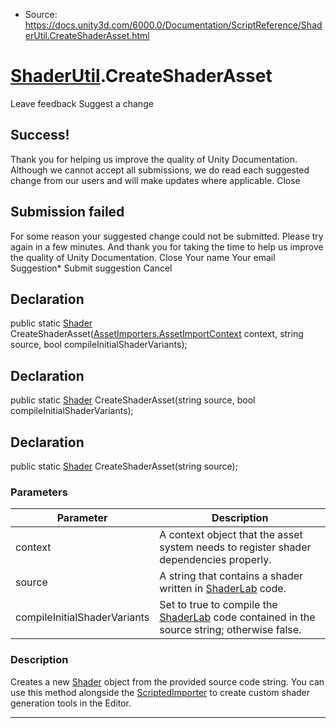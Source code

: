 * Source: https://docs.unity3d.com/6000.0/Documentation/ScriptReference/ShaderUtil.CreateShaderAsset.html

#  [ShaderUtil](https://docs.unity3d.com/6000.0/Documentation/ScriptReference/ShaderUtil.html).CreateShaderAsset
Leave feedback
Suggest a change
## Success!
Thank you for helping us improve the quality of Unity Documentation. Although we cannot accept all submissions, we do read each suggested change from our users and will make updates where applicable.
Close
## Submission failed
For some reason your suggested change could not be submitted. Please <a>try again</a> in a few minutes. And thank you for taking the time to help us improve the quality of Unity Documentation.
Close
Your name Your email Suggestion* Submit suggestion
Cancel
## Declaration
public static [Shader](https://docs.unity3d.com/6000.0/Documentation/ScriptReference/Shader.html) CreateShaderAsset([AssetImporters.AssetImportContext](https://docs.unity3d.com/6000.0/Documentation/ScriptReference/AssetImporters.AssetImportContext.html) context, string source, bool compileInitialShaderVariants); 
## Declaration
public static [Shader](https://docs.unity3d.com/6000.0/Documentation/ScriptReference/Shader.html) CreateShaderAsset(string source, bool compileInitialShaderVariants); 
## Declaration
public static [Shader](https://docs.unity3d.com/6000.0/Documentation/ScriptReference/Shader.html) CreateShaderAsset(string source); 
### Parameters
Parameter | Description  
---|---  
context | A context object that the asset system needs to register shader dependencies properly.  
source | A string that contains a shader written in [ShaderLab](https://docs.unity3d.com/6000.0/Documentation/Manual/SL-Shader.html) code.  
compileInitialShaderVariants | Set to true to compile the [ShaderLab](https://docs.unity3d.com/6000.0/Documentation/Manual/SL-Shader.html) code contained in the source string; otherwise false.  
### Description
Creates a new [Shader](https://docs.unity3d.com/6000.0/Documentation/ScriptReference/Shader.html) object from the provided source code string. You can use this method alongside the [ScriptedImporter](https://docs.unity3d.com/6000.0/Documentation/ScriptReference/AssetImporters.ScriptedImporter.html) to create custom shader generation tools in the Editor.
* * *
